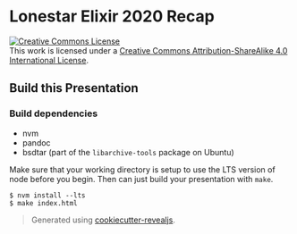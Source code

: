 # Lonestar Elixir 2020 Recap

<a rel="license" href="http://creativecommons.org/licenses/by-sa/4.0/"><img alt="Creative Commons License" style="border-width:0" src="https://i.creativecommons.org/l/by-sa/4.0/88x31.png" /></a><br />This work is licensed under a <a rel="license" href="http://creativecommons.org/licenses/by-sa/4.0/">Creative Commons Attribution-ShareAlike 4.0 International License</a>.

## Build this Presentation

### Build dependencies

- nvm
- pandoc
- bsdtar (part of the `libarchive-tools` package on Ubuntu)

Make sure that your working directory is setup to use the LTS version of node before you begin. Then can just build your presentation with `make`.

```
$ nvm install --lts
$ make index.html
```

> Generated using [cookiecutter-revealjs](https://github.com/calvinhp/cookiecutter-revealjs).
